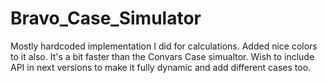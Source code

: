 # Bravo_Case_Simulator
Mostly hardcoded implementation I did for calculations. Added nice colors to it also. 
It's a bit faster than the Convars Case simualtor. Wish to include API in next versions to make it fully dynamic and add different cases too.

